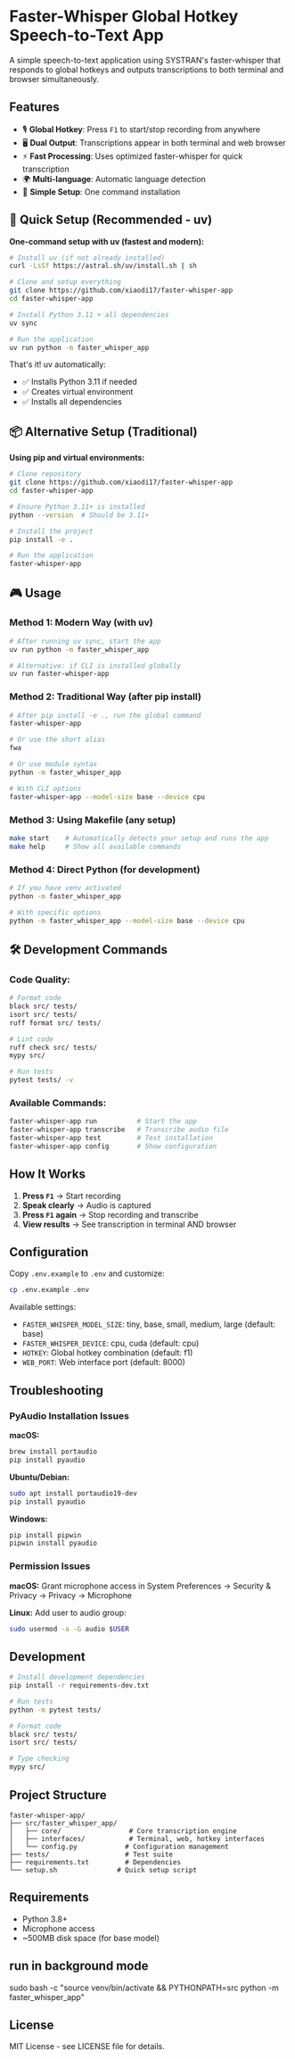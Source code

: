 # Faster-Whisper Global Hotkey Speech-to-Text App

A simple speech-to-text application using SYSTRAN's faster-whisper that responds to global hotkeys and outputs transcriptions to both terminal and browser simultaneously.

## Features

- 🎙️ **Global Hotkey**: Press `F1` to start/stop recording from anywhere
- 🖥️ **Dual Output**: Transcriptions appear in both terminal and web browser
- ⚡ **Fast Processing**: Uses optimized faster-whisper for quick transcription
- 🌍 **Multi-language**: Automatic language detection
- 🎯 **Simple Setup**: One command installation

## 🚀 Quick Setup (Recommended - uv)

**One-command setup with uv (fastest and modern):**

```bash
# Install uv (if not already installed)
curl -LsSf https://astral.sh/uv/install.sh | sh

# Clone and setup everything
git clone https://github.com/xiaodi17/faster-whisper-app
cd faster-whisper-app

# Install Python 3.11 + all dependencies
uv sync

# Run the application
uv run python -m faster_whisper_app
```

That's it! uv automatically:

- ✅ Installs Python 3.11 if needed
- ✅ Creates virtual environment
- ✅ Installs all dependencies

## 📦 Alternative Setup (Traditional)

**Using pip and virtual environments:**

```bash
# Clone repository
git clone https://github.com/xiaodi17/faster-whisper-app
cd faster-whisper-app

# Ensure Python 3.11+ is installed
python --version  # Should be 3.11+

# Install the project
pip install -e .

# Run the application
faster-whisper-app
```

## 🎮 Usage

### **Method 1: Modern Way (with uv)**

```bash
# After running uv sync, start the app
uv run python -m faster_whisper_app

# Alternative: if CLI is installed globally
uv run faster-whisper-app
```

### **Method 2: Traditional Way (after pip install)**

```bash
# After pip install -e ., run the global command
faster-whisper-app

# Or use the short alias
fwa

# Or use module syntax
python -m faster_whisper_app

# With CLI options
faster-whisper-app --model-size base --device cpu
```

### **Method 3: Using Makefile (any setup)**

```bash
make start    # Automatically detects your setup and runs the app
make help     # Show all available commands
```

### **Method 4: Direct Python (for development)**

```bash
# If you have venv activated
python -m faster_whisper_app

# With specific options
python -m faster_whisper_app --model-size base --device cpu
```

## 🛠️ Development Commands

### **Code Quality:**
```bash
# Format code
black src/ tests/
isort src/ tests/
ruff format src/ tests/

# Lint code
ruff check src/ tests/
mypy src/

# Run tests
pytest tests/ -v
```

### **Available Commands:**

```bash
faster-whisper-app run          # Start the app
faster-whisper-app transcribe   # Transcribe audio file
faster-whisper-app test         # Test installation
faster-whisper-app config       # Show configuration
```

## How It Works

1. **Press `F1`** → Start recording
2. **Speak clearly** → Audio is captured
3. **Press `F1` again** → Stop recording and transcribe
4. **View results** → See transcription in terminal AND browser

## Configuration

Copy `.env.example` to `.env` and customize:

```bash
cp .env.example .env
```

Available settings:

- `FASTER_WHISPER_MODEL_SIZE`: tiny, base, small, medium, large (default: base)
- `FASTER_WHISPER_DEVICE`: cpu, cuda (default: cpu)
- `HOTKEY`: Global hotkey combination (default: f1)
- `WEB_PORT`: Web interface port (default: 8000)

## Troubleshooting

### PyAudio Installation Issues

**macOS:**

```bash
brew install portaudio
pip install pyaudio
```

**Ubuntu/Debian:**

```bash
sudo apt install portaudio19-dev
pip install pyaudio
```

**Windows:**

```bash
pip install pipwin
pipwin install pyaudio
```

### Permission Issues

**macOS:** Grant microphone access in System Preferences → Security & Privacy → Privacy → Microphone

**Linux:** Add user to audio group:

```bash
sudo usermod -a -G audio $USER
```

## Development

```bash
# Install development dependencies
pip install -r requirements-dev.txt

# Run tests
python -m pytest tests/

# Format code
black src/ tests/
isort src/ tests/

# Type checking
mypy src/
```

## Project Structure

```
faster-whisper-app/
├── src/faster_whisper_app/
│   ├── core/                 # Core transcription engine
│   ├── interfaces/           # Terminal, web, hotkey interfaces
│   └── config.py            # Configuration management
├── tests/                   # Test suite
├── requirements.txt         # Dependencies
└── setup.sh               # Quick setup script
```

## Requirements

- Python 3.8+
- Microphone access
- ~500MB disk space (for base model)

## run in background mode

sudo bash -c "source venv/bin/activate && PYTHONPATH=src python -m faster_whisper_app"

## License

MIT License - see LICENSE file for details.
